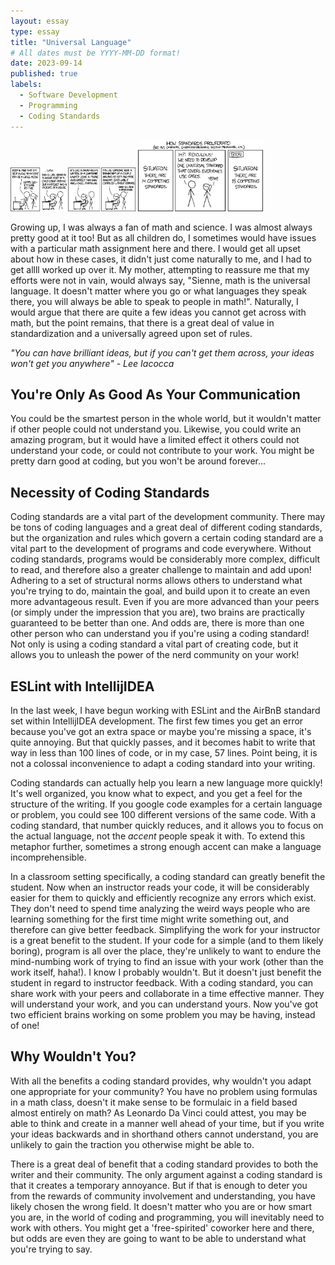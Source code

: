 ```yaml
---
layout: essay
type: essay
title: "Universal Language"
# All dates must be YYYY-MM-DD format!
date: 2023-09-14
published: true
labels:
  - Software Development 
  - Programming
  - Coding Standards
---
```


<img width="200px" class="rounded float-start pe-4" src="../img/codingStandardsComic1.png">
<img width="200px" class="rounded float-start pe-4" src="../img/codingStandardsComic2.png">

  Growing up, I was always a fan of math and science. I was almost always pretty good at it too! But as all children do, I sometimes would have issues with a particular math assignment here and there. I would get all upset about how in these cases, it didn't just come naturally to me, and I had to get allll worked up over it. My mother, attempting to reassure me that my efforts were not in vain, would always say, "Sienne, math is the universal language. It doesn't matter where you go or what languages they speak there, you will always be able to speak to people in math!". Naturally, I would argue that there are quite a few ideas you cannot get across with math, but the point remains, that there is a great deal of value in standardization and a universally agreed upon set of rules. 

*"You can have brilliant ideas, but if you can't get them across, your ideas won't get you anywhere" - Lee Iacocca*

##  You're Only As Good As Your Communication

You could be the smartest person in the whole world, but it wouldn't matter if other people could not understand you. Likewise, you could write an amazing program, but it would have a limited effect it others could not understand your code, or could not contribute to your work. You might be pretty darn good at coding, but you won't be around forever... 

## Necessity of Coding Standards  

Coding standards are a vital part of the development community. There may be tons of coding languages and a great deal of different coding standards, but the organization and rules which govern a certain coding standard are a vital part to the development of programs and code everywhere. Without coding standards, programs would be considerably more complex, difficult to read, and therefore also a greater challenge to maintain and add upon! Adhering to a set of structural norms allows others to understand what you're trying to do, maintain the goal, and build upon it to create an even more advantageous result. Even if you are more advanced than your peers (or simply under the impression that you are), two brains are practically guaranteed to be better than one. And odds are, there is more than one other person who can understand you if you're using a coding standard! Not only is using a coding standard a vital part of creating code, but it allows you to unleash the power of the nerd community on your work!

## ESLint with IntellijIDEA

In the last week, I have begun working with ESLint and the AirBnB standard set within IntellijIDEA development. The first few times you get an error because you've got an extra space or maybe you're missing a space, it's quite annoying. But that quickly passes, and it becomes habit to write that way in less than 100 lines of code, or in my case, 57 lines. Point being, it is not a colossal inconvenience to adapt a coding standard into your writing. 

Coding standards can actually help you learn a new language more quickly! It's well organized, you know what to expect, and you get a feel for the structure of the writing. If you google code examples for a certain language or problem, you could see 100 different versions of the same code. With a coding standard, that number quickly reduces, and it allows you to focus on the actual language, not the *accent* people speak it with. To extend this metaphor further, sometimes a strong enough accent can make a language incomprehensible. 

In a classroom setting specifically, a coding standard can greatly benefit the student. Now when an instructor reads your code, it will be considerably easier for them to quickly and efficiently recognize any errors which exist. They don't need to spend time analyzing the weird ways people who are learning something for the first time might write something out, and therefore can give better feedback. Simplifying the work for your instructor is a great benefit to the student. If your code for a simple (and to them likely boring), program is all over the place, they're unlikely to want to endure the mind-numbing work of trying to find an issue with your work (other than the work itself, haha!). I know I probably wouldn't. But it doesn't just benefit the student in regard to instructor feedback. With a coding standard, you can share work with your peers and collaborate in a time effective manner. They will understand your work, and you can understand yours. Now you've got two efficient brains working on some problem you may be having, instead of one!

## Why Wouldn't You? 

With all the benefits a coding standard provides, why wouldn't you adapt one appropriate for your community? You have no problem using formulas in a math class, doesn't it make sense to be formulaic in a field based almost entirely on math? As Leonardo Da Vinci could attest, you may be able to think and create in a manner well ahead of your time, but if you write your ideas backwards and in shorthand others cannot understand, you are unlikely to gain the traction you otherwise might be able to. 

There is a great deal of benefit that a coding standard provides to both the writer and their community. The only argument against a coding standard is that it creates a temporary annoyance. But if that is enough to deter you from the rewards of community involvement and understanding, you have likely chosen the wrong field. It doesn't matter who you are or how smart you are, in the world of coding and programming, you will inevitably need to work with others. You might get a 'free-spirited' coworker here and there, but odds are even they are going to want to be able to understand what you're trying to say. 
